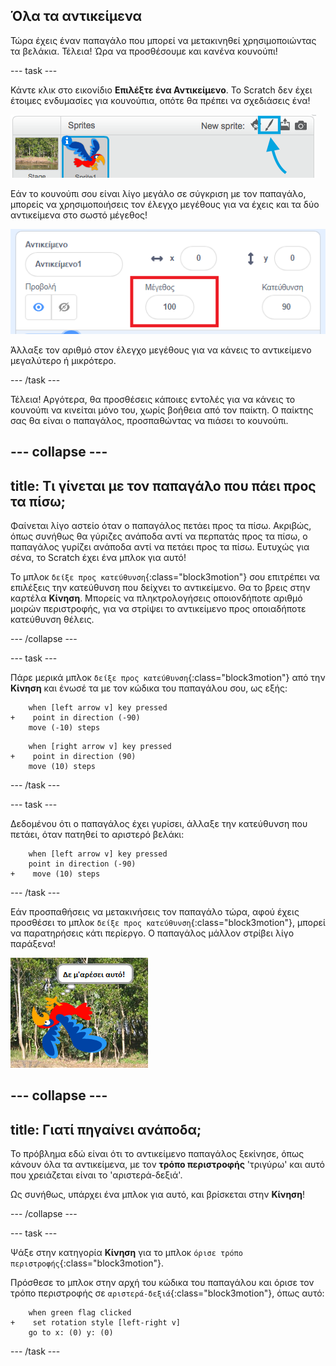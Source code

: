 ## Όλα τα αντικείμενα

Τώρα έχεις έναν παπαγάλο που μπορεί να μετακινηθεί χρησιμοποιώντας τα βελάκια. Τέλεια! Ώρα να προσθέσουμε και κανένα κουνούπι!

--- task ---

Κάντε κλικ στο εικονίδιο **Επιλέξτε ένα Αντικείμενο**. Το Scratch δεν έχει έτοιμες ενδυμασίες για κουνούπια, οπότε θα πρέπει να σχεδιάσεις ένα!

![](images/spritesPaintNew.png)

Εάν το κουνούπι σου είναι λίγο μεγάλο σε σύγκριση με τον παπαγάλο, μπορείς να χρησιμοποιήσεις τον έλεγχο μεγέθους για να έχεις και τα δύο αντικείμενα στο σωστό μέγεθος!

![](images/sprites2.png)

Άλλαξε τον αριθμό στον έλεγχο μεγέθους για να κάνεις το αντικείμενο μεγαλύτερο ή μικρότερο.

--- /task ---

Τέλεια! Αργότερα, θα προσθέσεις κάποιες εντολές για να κάνεις το κουνούπι να κινείται μόνο του, χωρίς βοήθεια από τον παίκτη. Ο παίκτης σας θα είναι ο παπαγάλος, προσπαθώντας να πιάσει το κουνούπι.

--- collapse ---
---
title: Τι γίνεται με τον παπαγάλο που πάει προς τα πίσω;
---

Φαίνεται λίγο αστείο όταν ο παπαγάλος πετάει προς τα πίσω. Ακριβώς, όπως συνήθως θα γύριζες ανάποδα αντί να περπατάς προς τα πίσω, ο παπαγάλος γυρίζει ανάποδα αντί να πετάει προς τα πίσω. Ευτυχώς για σένα, το Scratch έχει ένα μπλοκ για αυτό!

Το μπλοκ `δείξε προς κατεύθυνση`{:class="block3motion"} σου επιτρέπει να επιλέξεις την κατεύθυνση που δείχνει το αντικείμενο. Θα το βρεις στην καρτέλα **Κίνηση**. Μπορείς να πληκτρολογήσεις οποιονδήποτε αριθμό μοιρών περιστροφής, για να στρίψει το αντικείμενο προς οποιαδήποτε κατεύθυνση θέλεις.

--- /collapse ---

--- task ---

Πάρε μερικά μπλοκ `δείξε προς κατεύθυνση`{:class="block3motion"} από την **Κίνηση** και ένωσέ τα με τον κώδικα του παπαγάλου σου, ως εξής:

```blocks3
    when [left arrow v] key pressed
+    point in direction (-90)
    move (-10) steps
```

```blocks3
    when [right arrow v] key pressed
+    point in direction (90)
    move (10) steps
```

--- /task ---

--- task ---

Δεδομένου ότι ο παπαγάλος έχει γυρίσει, άλλαξε την κατεύθυνση που πετάει, όταν πατηθεί το αριστερό βελάκι:

```blocks3
    when [left arrow v] key pressed
    point in direction (-90)
+    move (10) steps
```

--- /task ---

Εάν προσπαθήσεις να μετακινήσεις τον παπαγάλο τώρα, αφού έχεις προσθέσει το μπλοκ `δείξε προς κατεύθυνση`{:class="block3motion"}, μπορεί να παρατηρήσεις κάτι περίεργο. Ο παπαγάλος μάλλον στρίβει λίγο παράξενα!

![Ο παπαγάλος πάει ανάποδα](images/spritesUpsideDown.png)

--- collapse ---
---
title: Γιατί πηγαίνει ανάποδα;
---

Το πρόβλημα εδώ είναι ότι το αντικείμενο παπαγάλος ξεκίνησε, όπως κάνουν όλα τα αντικείμενα, με τον **τρόπο περιστροφής** 'τριγύρω' και αυτό που χρειάζεται είναι το 'αριστερά-δεξιά'.

Ως συνήθως, υπάρχει ένα μπλοκ για αυτό, και βρίσκεται στην **Κίνηση**!

--- /collapse ---

--- task ---

Ψάξε στην κατηγορία **Κίνηση** για το μπλοκ `όρισε τρόπο περιστροφής`{:class="block3motion"}.

Πρόσθεσε το μπλοκ στην αρχή του κώδικα του παπαγάλου και όρισε τον τρόπο περιστροφής σε `αριστερά-δεξιά`{:class="block3motion"}, όπως αυτό:

```blocks3
    when green flag clicked
+    set rotation style [left-right v]
    go to x: (0) y: (0)
```

--- /task ---

